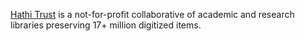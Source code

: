 [Hathi Trust](https://www.hathitrust.org/) is a not-for-profit collaborative of academic and research libraries preserving 17+ million digitized items. 